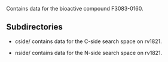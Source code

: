 Contains data for the bioactive compound F3083-0160.

## Subdirectories

- cside/ contains data for the C-side search space on rv1821.

- nside/ contains data for the N-side search space on rv1821.

